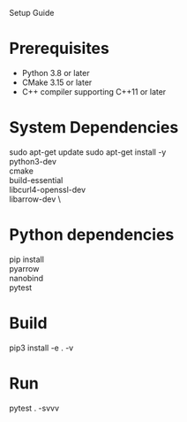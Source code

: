 Setup Guide

# Prerequisites

* Python 3.8 or later
* CMake 3.15 or later
* C++ compiler supporting C++11 or later

# System Dependencies

sudo apt-get update
sudo apt-get install -y     \
    python3-dev             \
    cmake                   \
    build-essential         \
    libcurl4-openssl-dev    \
    libarrow-dev            \

# Python dependencies

pip install      \
    pyarrow      \
    nanobind     \
    pytest

# Build
pip3 install -e . -v

# Run
pytest . -svvv
